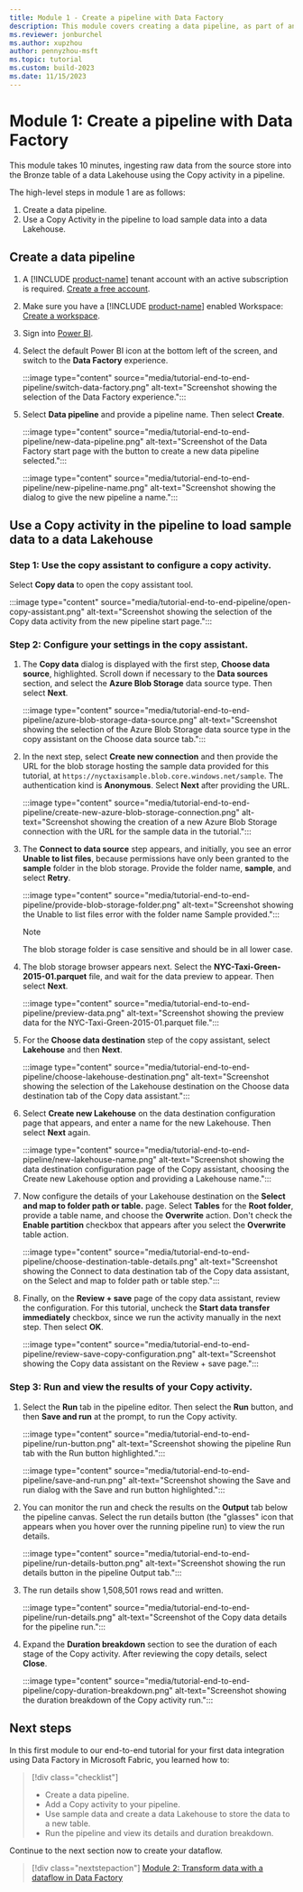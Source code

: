 ```yaml
---
title: Module 1 - Create a pipeline with Data Factory
description: This module covers creating a data pipeline, as part of an end-to-end data integration tutorial to complete a full data integration scenario with Data Factory in Microsoft Fabric within an hour.
ms.reviewer: jonburchel
ms.author: xupzhou
author: pennyzhou-msft
ms.topic: tutorial
ms.custom: build-2023
ms.date: 11/15/2023
---
```


# Module 1: Create a pipeline with Data Factory

This module takes 10 minutes, ingesting raw data from the source store into the Bronze table of a data Lakehouse using the Copy activity in a pipeline.

The high-level steps in module 1 are as follows:

1. Create a data pipeline.
1. Use a Copy Activity in the pipeline to load sample data into a data Lakehouse.

## Create a data pipeline

1. A [!INCLUDE [product-name](../includes/product-name.md)] tenant account with an active subscription is required. [Create a free account](https://azure.microsoft.com/free/).
1. Make sure you have a [!INCLUDE [product-name](../includes/product-name.md)] enabled Workspace: [Create a workspace](../get-started/create-workspaces.md).
1. Sign into [Power BI](https://app.powerbi.com/).


1. Select the default Power BI icon at the bottom left of the screen, and switch to the **Data Factory** experience.

   :::image type="content" source="media/tutorial-end-to-end-pipeline/switch-data-factory.png" alt-text="Screenshot showing the selection of the Data Factory experience.":::

1. Select **Data pipeline** and provide a pipeline name. Then select **Create**.

   :::image type="content" source="media/tutorial-end-to-end-pipeline/new-data-pipeline.png" alt-text="Screenshot of the Data Factory start page with the button to create a new data pipeline selected.":::

   :::image type="content" source="media/tutorial-end-to-end-pipeline/new-pipeline-name.png" alt-text="Screenshot showing the dialog to give the new pipeline a name.":::

## Use a Copy activity in the pipeline to load sample data to a data Lakehouse

### Step 1: Use the copy assistant to configure a copy activity.

Select **Copy data** to open the copy assistant tool.

:::image type="content" source="media/tutorial-end-to-end-pipeline/open-copy-assistant.png" alt-text="Screenshot showing the selection of the Copy data activity from the new pipeline start page.":::

### Step 2: Configure your settings in the copy assistant.

1. The **Copy data** dialog is displayed with the first step, **Choose data source**, highlighted.  Scroll down if necessary to the **Data sources** section, and select the **Azure Blob Storage** data source type. Then select **Next**.

   :::image type="content" source="media/tutorial-end-to-end-pipeline/azure-blob-storage-data-source.png" alt-text="Screenshot showing the selection of the Azure Blob Storage data source type in the copy assistant on the Choose data source tab.":::

1. In the next step, select **Create new connection** and then provide the URL for the blob storage hosting the sample data provided for this tutorial, at ``https://nyctaxisample.blob.core.windows.net/sample``. The authentication kind is **Anonymous**.  Select **Next** after providing the URL.

   :::image type="content" source="media/tutorial-end-to-end-pipeline/create-new-azure-blob-storage-connection.png" alt-text="Screenshot showing the creation of a new Azure Blob Storage connection with the URL for the sample data in the tutorial.":::

1. The **Connect to data source** step appears, and initially, you see an error **Unable to list files**, because permissions have only been granted to the **sample** folder in the blob storage. Provide the folder name, **sample**, and select **Retry**.

   :::image type="content" source="media/tutorial-end-to-end-pipeline/provide-blob-storage-folder.png" alt-text="Screenshot showing the Unable to list files error with the folder name Sample provided.":::

   > [!NOTE]
   > The blob storage folder is case sensitive and should be in all lower case.

1. The blob storage browser appears next. Select the **NYC-Taxi-Green-2015-01.parquet** file, and wait for the data preview to appear. Then select **Next**.

   :::image type="content" source="media/tutorial-end-to-end-pipeline/preview-data.png" alt-text="Screenshot showing the preview data for the NYC-Taxi-Green-2015-01.parquet file.":::

1. For the **Choose data destination** step of the copy assistant, select **Lakehouse** and then **Next**.

   :::image type="content" source="media/tutorial-end-to-end-pipeline/choose-lakehouse-destination.png" alt-text="Screenshot showing the selection of the Lakehouse destination on the Choose data destination tab of the Copy data assistant.":::

1. Select **Create new Lakehouse** on the data destination configuration page that appears, and enter a name for the new Lakehouse. Then select **Next** again.

   :::image type="content" source="media/tutorial-end-to-end-pipeline/new-lakehouse-name.png" alt-text="Screenshot showing the data destination configuration page of the Copy assistant, choosing the Create new Lakehouse option and providing a Lakehouse name.":::

1. Now configure the details of your Lakehouse destination on the **Select and map to folder path or table.** page. Select **Tables** for the **Root folder**, provide a table name, and choose the **Overwrite** action. Don't check the **Enable partition** checkbox that appears after you select the **Overwrite** table action.

   :::image type="content" source="media/tutorial-end-to-end-pipeline/choose-destination-table-details.png" alt-text="Screenshot showing the Connect to data destination tab of the Copy data assistant, on the Select and map to folder path or table step.":::

1. Finally, on the **Review + save** page of the copy data assistant, review the configuration. For this tutorial, uncheck the **Start data transfer immediately** checkbox, since we run the activity manually in the next step. Then select **OK**.

   :::image type="content" source="media/tutorial-end-to-end-pipeline/review-save-copy-configuration.png" alt-text="Screenshot showing the Copy data assistant on the Review + save page.":::

### Step 3: Run and view the results of your Copy activity.

1. Select the **Run** tab in the pipeline editor. Then select the **Run** button, and then **Save and run** at the prompt, to run the Copy activity.

   :::image type="content" source="media/tutorial-end-to-end-pipeline/run-button.png" alt-text="Screenshot showing the pipeline Run tab with the Run button highlighted.":::

   :::image type="content" source="media/tutorial-end-to-end-pipeline/save-and-run.png" alt-text="Screenshot showing the Save and run dialog with the Save and run button highlighted.":::

1. You can monitor the run and check the results on the **Output** tab below the pipeline canvas. Select the run details button (the "glasses" icon that appears when you hover over the running pipeline run) to view the run details.

   :::image type="content" source="media/tutorial-end-to-end-pipeline/run-details-button.png" alt-text="Screenshot showing the run details button in the pipeline Output tab.":::

1. The run details show 1,508,501 rows read and written.

   :::image type="content" source="media/tutorial-end-to-end-pipeline/run-details.png" alt-text="Screenshot of the Copy data details for the pipeline run.":::

1. Expand the **Duration breakdown** section to see the duration of each stage of the Copy activity. After reviewing the copy details, select **Close**.

   :::image type="content" source="media/tutorial-end-to-end-pipeline/copy-duration-breakdown.png" alt-text="Screenshot showing the duration breakdown of the Copy activity run.":::

## Next steps

In this first module to our end-to-end tutorial for your first data integration using Data Factory in Microsoft Fabric, you learned how to:

> [!div class="checklist"]
> - Create a data pipeline.
> - Add a Copy activity to your pipeline.
> - Use sample data and create a data Lakehouse to store the data to a new table.
> - Run the pipeline and view its details and duration breakdown.

Continue to the next section now to create your dataflow.

> [!div class="nextstepaction"]
> [Module 2: Transform data with a dataflow in Data Factory](tutorial-end-to-end-dataflow.md)
